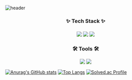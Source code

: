 ![header](https://capsule-render.vercel.app/api?text=Eunchae's%20github!&animation=blink&type=venom&stroke=ffffff&strokeWidth=1)
<h3 align="center">✨ Tech Stack ✨ <h3/>
<div align="center">
  <img src="https://img.shields.io/badge/Android-3DDC84?style=flat-square&logo=Android&logoColor=white"/>
  <img src="https://img.shields.io/badge/Android Studio-3DDC84?style=flat-square&logo=Android Studio&logoColor=white"/>
  <img src="https://img.shields.io/badge/Kotlin-7F52FF?style=for-the-badge&logo=Kotlin&logoColor=white">
</div>
<h3 align="center">🛠 Tools 🛠 </h3>
<div align="center">
  <img src="https://img.shields.io/badge/Git-F05032?style=for-the-badge&logo=Git&logoColor=white">
  <img src="https://img.shields.io/badge/Notion-000000?style=for-the-badge&logo=Notion&logoColor=white">
</div>

[![Anurag's GitHub stats](https://github-readme-stats.vercel.app/api?username=eccho03)](https://github.com/anuraghazra/github-readme-stats)
[![Top Langs](https://github-readme-stats.vercel.app/api/top-langs/?username=eccho03&exclude_repo=https://github.com/eccho03/datamining_project_clothes)](https://github.com/anuraghazra/github-readme-stats)
[![Solved.ac Profile](http://mazassumnida.wtf/api/v2/generate_badge?boj=choco8)](https://solved.ac/choco8/)  
  <!--
**eccho03/eccho03** is a ✨ _special_ ✨ repository because its `README.md` (this file) appears on your GitHub profile.

Here are some ideas to get you started:

- 🔭 I’m currently working on ...
- 🌱 I’m currently learning ...
- 👯 I’m looking to collaborate on ...
- 🤔 I’m looking for help with ...
- 💬 Ask me about ...
- 📫 How to reach me: ...
- 😄 Pronouns: ...
- ⚡ Fun fact: ...
-->
